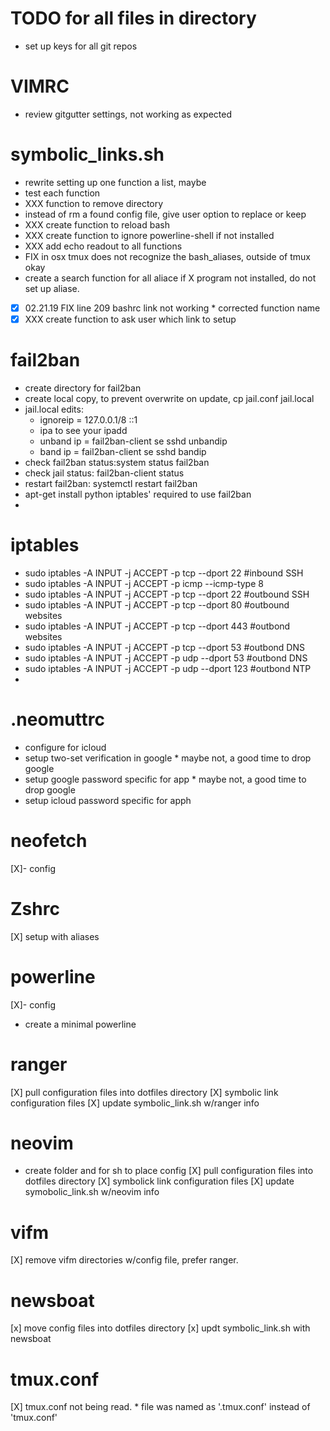 
# TODO for all files in directory
- set up keys for all git repos

# VIMRC
- review gitgutter settings, not working as expected

# symbolic_links.sh
- rewrite setting up one function a list, maybe
- test each function
- XXX function to remove directory
- instead of rm a found config file, give user option to replace or keep
- XXX create function to reload bash
- XXX create function to ignore powerline-shell if not installed
- XXX add echo readout to all functions
- FIX in osx tmux does not recognize the bash_aliases, outside of tmux okay
- create a search function for all aliace if X program not installed, do not set up aliase.
- [X] 02.21.19 FIX line 209 bashrc link not working * corrected function name
- [X] XXX create function to ask user which link to setup

# fail2ban
- create directory for fail2ban
- create local copy, to prevent overwrite on update, cp jail.conf jail.local
- jail.local edits:
    - ignoreip = 127.0.0.1/8 ::1 <MY IP ADD>
    - ipa to see your ipadd
    - unband ip = fail2ban-client se sshd unbandip <IPADD>
    - band ip = fail2ban-client se sshd bandip <IPADD>
- check fail2ban status:system status fail2ban
- check jail status: fail2ban-client status
- restart fail2ban: systemctl restart fail2ban
- apt-get install python iptables' required to use fail2ban
-
# iptables
- sudo iptables -A INPUT -j ACCEPT -p tcp --dport 22 #inbound SSH
- sudo iptables -A INPUT -j ACCEPT -p icmp --icmp-type 8
- sudo iptables -A INPUT -j ACCEPT -p tcp --dport 22 #outbound SSH
- sudo iptables -A INPUT -j ACCEPT -p tcp --dport 80 #outbound websites
- sudo iptables -A INPUT -j ACCEPT -p tcp --dport 443 #outbond websites
- sudo iptables -A INPUT -j ACCEPT -p tcp --dport 53 #outbond DNS
- sudo iptables -A INPUT -j ACCEPT -p udp --dport 53 #outbond DNS
- sudo iptables -A INPUT -j ACCEPT -p udp --dport 123 #outbond NTP
-
# .neomuttrc
- configure for icloud
- setup two-set verification in google * maybe not, a good time to drop google
- setup google password specific for app * maybe not, a good time to drop google
- setup icloud password specific for apph

# neofetch
[X]- config

# Zshrc
[X] setup with aliases

# powerline
[X]- config
- create a minimal powerline

# ranger
[X] pull configuration files into dotfiles directory
[X] symbolic link configuration files
[X] update symbolic_link.sh w/ranger info

# neovim
- create folder and for sh to place config
[X] pull configuration files into dotfiles directory
[X] symbolick link configuration files
[X] update symobolic_link.sh w/neovim info

# vifm
[X] remove vifm directories w/config file, prefer ranger.

# newsboat
[x] move config files into dotfiles directory
[x] updt symbolic_link.sh with newsboat

# tmux.conf
[X] tmux.conf not being read. * file was named as '.tmux.conf' instead of 'tmux.conf'
